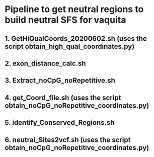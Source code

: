 # Pipeline to get neutral regions to build neutral SFS for vaquita

## 1. GetHiQualCoords_20200602.sh (uses the script obtain_high_qual_coordinates.py)

## 2. exon_distance_calc.sh

## 3. Extract_noCpG_noRepetitive.sh

## 4. get_Coord_file.sh (uses the script obtain_noCpG_noRepetitive_coordinates.py)

## 5. identify_Conserved_Regions.sh

## 6. neutral_Sites2vcf.sh (uses the script obtain_noCpG_noRepetitive_coordinates.py)
